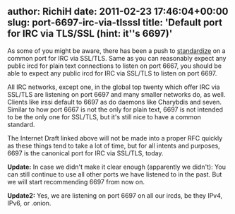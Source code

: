 author: RichiH
date: 2011-02-23 17:46:04+00:00
slug: port-6697-irc-via-tlsssl
title: 'Default port for IRC via TLS/SSL (hint: it''s 6697)'
---

As some of you might be aware, there has been a push to ﻿﻿﻿[standardize](http://tools.ietf.org/html/draft-hartmann-default-port-for-irc-via-tls-ssl) on a common port for IRC via SSL/TLS. Same as you can reasonably expect any public ircd for plain text connections to listen on port 6667, you should be able to expect any public ircd for IRC via SSL/TLS to listen on port 6697.



All IRC networks, except one, in the global top twenty which offer IRC via SSL/TLS are listening on port 6697 and many smaller networks do, as well. Clients like irssi default to 6697 as do daemons like﻿ Charybdis and seven. Similar to how port 6667 is not the only for plain text, 6697 is not intended to be the only one for SSL/TLS, but it's still nice to have a common standard.



The Internet Draft linked above will not be made into a proper RFC quickly as these things tend to take a lot of time, but for all intents and purposes, 6697 is the canonical port for IRC via SSL/TLS, today.



**Update:** In case we didn't make it clear enough (apparently we didn't): You can still continue to use all other ports we have listened to in the past. But we will start recommending 6697 from now on.



**Update2:** Yes, we are listening on port 6697 on all our ircds, be they IPv4, IPv6, or .onion.
